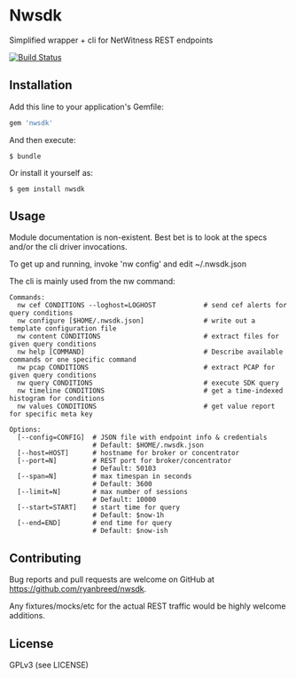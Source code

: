 # Nwsdk

Simplified wrapper + cli for NetWitness REST endpoints

[![Build Status](https://travis-ci.org/ryanbreed/nwsdk.svg?branch=master)](https://travis-ci.org/ryanbreed/nwsdk)

## Installation

Add this line to your application's Gemfile:

```ruby
gem 'nwsdk'
```

And then execute:

    $ bundle

Or install it yourself as:

    $ gem install nwsdk

## Usage
Module documentation is non-existent. Best bet is to look at the specs and/or the cli
driver invocations.

To get up and running, invoke 'nw config' and edit ~/.nwsdk.json

The cli is mainly used from the nw command:

    Commands:
      nw cef CONDITIONS --loghost=LOGHOST            # send cef alerts for query conditions
      nw configure [$HOME/.nwsdk.json]               # write out a template configuration file
      nw content CONDITIONS                          # extract files for given query conditions
      nw help [COMMAND]                              # Describe available commands or one specific command
      nw pcap CONDITIONS                             # extract PCAP for given query conditions
      nw query CONDITIONS                            # execute SDK query
      nw timeline CONDITIONS                         # get a time-indexed histogram for conditions
      nw values CONDITIONS                           # get value report for specific meta key

    Options:
      [--config=CONFIG]  # JSON file with endpoint info & credentials
                         # Default: $HOME/.nwsdk.json
      [--host=HOST]      # hostname for broker or concentrator
      [--port=N]         # REST port for broker/concentrator
                         # Default: 50103
      [--span=N]         # max timespan in seconds
                         # Default: 3600
      [--limit=N]        # max number of sessions
                         # Default: 10000
      [--start=START]    # start time for query
                         # Default: $now-1h
      [--end=END]        # end time for query
                         # Default: $now-ish



## Contributing

Bug reports and pull requests are welcome on GitHub at https://github.com/ryanbreed/nwsdk.

Any fixtures/mocks/etc for the actual REST traffic would be highly welcome additions.

## License

GPLv3 (see LICENSE)
